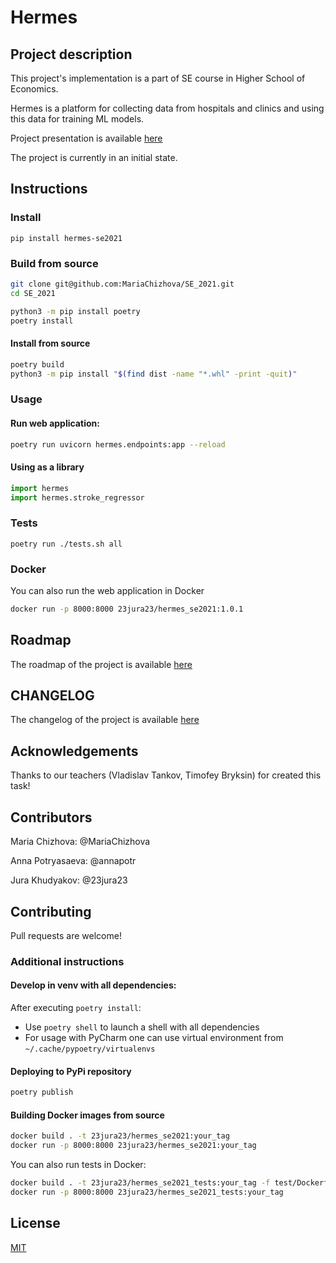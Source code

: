 # Hermes

## Project description

This project's implementation is a part of SE course in Higher School of Economics. 

Hermes is a platform for collecting data from hospitals and clinics and using this data for training ML models. 

Project presentation is available [here](https://docs.google.com/presentation/d/1H6xPu8CtyLfUVIbjr5ZoOuYPqUBmz5ivMpN5mHBR6Hw/edit?usp=sharing)

The project is currently in an initial state.

## Instructions

### Install

`pip install hermes-se2021`

### Build from source

```bash
git clone git@github.com:MariaChizhova/SE_2021.git
cd SE_2021

python3 -m pip install poetry
poetry install
```

#### Install from source
```bash
poetry build
python3 -m pip install "$(find dist -name "*.whl" -print -quit)"
```

### Usage

#### Run web application:

```bash
poetry run uvicorn hermes.endpoints:app --reload
```

#### Using as a library
```python
import hermes
import hermes.stroke_regressor
```

### Tests

```
poetry run ./tests.sh all
```

### Docker

You can also run the web application in Docker
```bash
docker run -p 8000:8000 23jura23/hermes_se2021:1.0.1
```

## Roadmap

The roadmap of the project is available [here](https://github.com/MariaChizhova/SE_2021/projects/3)

## CHANGELOG

The changelog of the project is available [here](https://github.com/MariaChizhova/SE_2021/blob/hw_04/CHANGELOG.md)

## Acknowledgements

Thanks to our teachers (Vladislav Tankov, Timofey Bryksin) for created this task!

## Contributors

Maria Chizhova: @MariaChizhova

Anna Potryasaeva: @annapotr

Jura Khudyakov: @23jura23 

## Contributing

Pull requests are welcome!

### Additional instructions

#### Develop in venv with all dependencies:

After executing `poetry install`:

- Use `poetry shell` to launch a shell with all dependencies
- For usage with PyCharm one can use virtual environment from `~/.cache/pypoetry/virtualenvs` 

#### Deploying to PyPi repository

```bash
poetry publish
```

#### Building Docker images from source

```bash
docker build . -t 23jura23/hermes_se2021:your_tag
docker run -p 8000:8000 23jura23/hermes_se2021:your_tag
```

You can also run tests in Docker:
```bash
docker build . -t 23jura23/hermes_se2021_tests:your_tag -f test/Dockerfile
docker run -p 8000:8000 23jura23/hermes_se2021_tests:your_tag
```

## License

[MIT](https://choosealicense.com/licenses/mit/)

